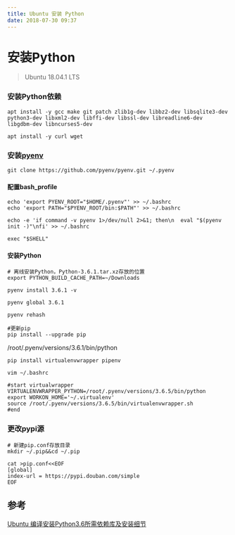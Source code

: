 ```yaml
---
title: Ubuntu 安装 Python
date: 2018-07-30 09:37
---
```


# 安装Python

> Ubuntu 18.04.1 LTS

### 安装Python依赖

```
apt install -y gcc make git patch zlib1g-dev libbz2-dev libsqlite3-dev python3-dev libxml2-dev libffi-dev libssl-dev libreadline6-dev libgdbm-dev libncurses5-dev

apt install -y curl wget 
```

### 安装[pyenv](https://github.com/pyenv/pyenv)

```shell
git clone https://github.com/pyenv/pyenv.git ~/.pyenv
```

#### 配置bash_profile

```shell
echo 'export PYENV_ROOT="$HOME/.pyenv"' >> ~/.bashrc
echo 'export PATH="$PYENV_ROOT/bin:$PATH"' >> ~/.bashrc

echo -e 'if command -v pyenv 1>/dev/null 2>&1; then\n  eval "$(pyenv init -)"\nfi' >> ~/.bashrc

exec "$SHELL"
```

#### 安装Python

```shell
# 离线安装Python，Python-3.6.1.tar.xz存放的位置
export PYTHON_BUILD_CACHE_PATH=~/Downloads

pyenv install 3.6.1 -v

pyenv global 3.6.1

pyenv rehash

#更新pip
pip install --upgrade pip
```

/root/.pyenv/versions/3.6.1/bin/python

```
pip install virtualenvwrapper pipenv
```

```shell
vim ~/.bashrc

#start virtualwrapper
VIRTUALENVWRAPPER_PYTHON=/root/.pyenv/versions/3.6.5/bin/python
export WORKON_HOME='~/.virtualenv'
source /root/.pyenv/versions/3.6.5/bin/virtualenvwrapper.sh
#end
```

### 更改pypi源

```
# 新建pip.conf存放目录
mkdir ~/.pip&&cd ~/.pip

cat >pip.conf<<EOF
[global]
index-url = https://pypi.douban.com/simple
EOF
```
## 参考

[Ubuntu 编译安装Python3.6所需依赖库及安装细节](https://www.jianshu.com/p/2fd6383ec010)